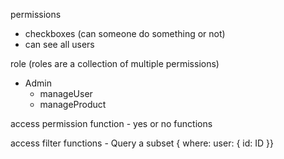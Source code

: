 permissions
- checkboxes (can someone do something or not)
- can see all users

role (roles are a collection of multiple permissions)
- Admin
    - manageUser
    - manageProduct

access permission function - yes or no functions

access filter functions - Query a subset
{ where: user: { id: ID }}